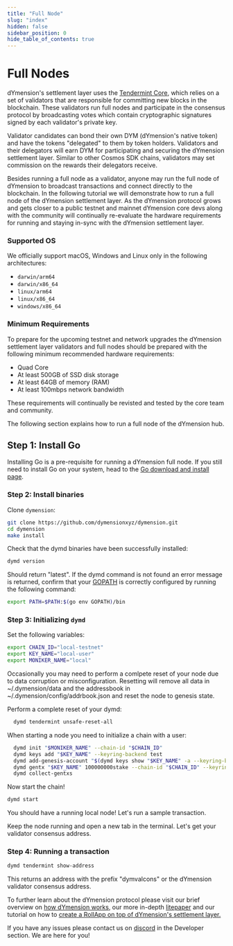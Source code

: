 ```yaml
---
title: "Full Node"
slug: "index"
hidden: false
sidebar_position: 0
hide_table_of_contents: true
---
```


# Full Nodes

dYmension's settlement layer uses the [Tendermint Core](https://github.com/tendermint/tendermint/blob/master/docs/introduction/what-is-tendermint.md), which relies on a set of validators that are responsible for committing new blocks in the blockchain. These validators run full nodes and participate in the consensus protocol by broadcasting votes which contain cryptographic signatures signed by each validator's private key.

Validator candidates can bond their own DYM (dYmension's native token) and have the tokens "delegated" to them by token holders. Validators and their delegators will earn DYM for participating and securing the dYmension settlement layer. Similar to other Cosmos SDK chains, validators may set commission on the rewards their delegators receive.

Besides running a full node as a validator, anyone may run the full node of dYmension to broadcast transactions and connect directly to the blockchain. In the following tutorial we will demonstrate how to run a full node of the dYmension settlement layer. As the dYmension protocol grows and gets closer to a public testnet and mainnet dYmension core devs along with the community will continually re-evaluate the hardware requirements for running and staying in-sync with the dYmension settlement layer.

### Supported OS

We officially support macOS, Windows and Linux only in the following architectures:

- `darwin/arm64`
- `darwin/x86_64`
- `linux/arm64`
- `linux/x86_64`
- `windows/x86_64`

### Minimum Requirements

To prepare for the upcoming testnet and network upgrades the dYmension settlement layer validators and full nodes should be prepared with the following minimum recommended hardware requirements:

- Quad Core
- At least 500GB of SSD disk storage
- At least 64GB of memory (RAM)
- At least 100mbps network bandwidth

These requirements will continually be revisted and tested by the core team and community.

The following section explains how to run a full node of the dYmension hub.

## Step 1: Install Go

Installing Go is a pre-requisite for running a dYmension full node. If you still need to install Go on your system, head to the [Go download and install page](https://go.dev/doc/install).

### Step 2: Install binaries

Clone `dymension`:

```sh
git clone https://github.com/dymensionxyz/dymension.git
cd dymension
make install
```

Check that the dymd binaries have been successfully installed:

```sh
dymd version
```

Should return "latest". If the dymd command is not found an error message is returned, confirm that your [GOPATH](https://go.dev/doc/gopath_code#GOPATH) is correctly configured by running the following command:

```sh
export PATH=$PATH:$(go env GOPATH)/bin
```

### Step 3: Initializing `dymd`

Set the following variables:

```sh
export CHAIN_ID="local-testnet"
export KEY_NAME="local-user"
export MONIKER_NAME="local"
```

Occasionally you may need to perform a comlpete reset of your node due to data corruption or misconfiguration. Resetting will remove all data in ~/.dymension/data and the addressbook in ~/.dymension/config/addrbook.json and reset the node to genesis state.

Perform a complete reset of your dymd:

```sh
  dymd tendermint unsafe-reset-all
```

When starting a node you need to initialize a chain with a user:

```sh
  dymd init "$MONIKER_NAME" --chain-id "$CHAIN_ID"
  dymd keys add "$KEY_NAME" --keyring-backend test
  dymd add-genesis-account "$(dymd keys show "$KEY_NAME" -a --keyring-backend test)" 100000000000stake
  dymd gentx "$KEY_NAME" 100000000stake --chain-id "$CHAIN_ID" --keyring-backend test
  dymd collect-gentxs
```

Now start the chain!

```sh
dymd start
```

You should have a running local node! Let's run a sample transaction.

Keep the node running and open a new tab in the terminal. Let's get your validator consensus address.

### Step 4: Running a transaction

```sh
dymd tendermint show-address
```

This returns an address with the prefix "dymvalcons" or the dYmension validator consensus address.

To further learn about the dYmension protocol please visit our brief overview on [how dYmension works](/docs/learn/dymension.md), our more in-depth [litepaper](/docs/dymension-litepaper/index.md) and our tutorial on how to [create a RollApp on top of dYmension's settlement layer.](/docs/tutorials/rollapp/index.md)

If you have any issues please contact us on [discord](http://discord.gg/dymension) in the Developer section. We are here for you!
